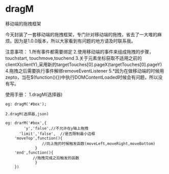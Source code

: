 # dragM
移动端的拖拽框架

今天封装了一套移动端的拖拽框架，专门针对移动端的拖拽，省去了一大堆的麻烦。因为是1.0.0版本，所以大家看到有问题的地方请及时联系我。

注意事项：
	1.所有事件都需要绑定
    2.使用移动端的事件来组成拖拽的步骤，touchstart, touchmove,touchend
    3.关于元素坐标获取不适用之前的clientX(clientY),采用新的targetTouches[0].pageX(targetTouches[0].pageY)
    4.拖拽之后需要执行事件解绑removeEventListener
    5.*因为在做移动端的时候用zepto，当在$(function(){})中执行DOMContentLoaded时候会有问题，所以没有写。

使用手册：
	1.dragM(选择器)
	
	eg: dragM('#box');
	
	2.dragM(选择器,json)
	
	eg: drarM('#box',{
			'y','false',//不允许在y轴上拖拽
		  'limit','false',  //是否限制最小边框
		'moveTop',function(){
					//向上拖的时候触发函数(moveLeft,moveRight,moveBottom)
				 }
		'end',function(){
				//拖拽完成之后触发的函数 
				 }
		})

